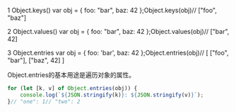 1 Object.keys()
var obj = { foo: "bar", baz: 42 };Object.keys(obj)// ["foo", "baz"]

2 Object.values()
var obj = { foo: "bar", baz: 42 };Object.values(obj)// ["bar", 42]

3 Object.entries
var obj = { foo: 'bar', baz: 42 };Object.entries(obj)// [ ["foo", "bar"], ["baz", 42] ]

Object.entries的基本用途是遍历对象的属性。
```javascript
for (let [k, v] of Object.entries(obj)) {
    console.log(`${JSON.stringify(k)}: ${JSON.stringify(v)}`);
}// "one": 1// "two": 2
```
